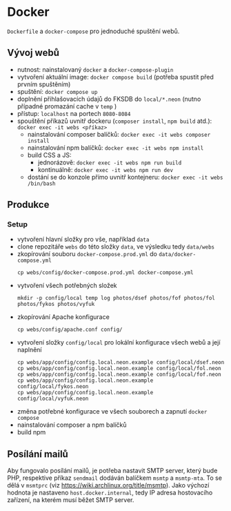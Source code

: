 # Docker
`Dockerfile` a `docker-compose` pro jednoduché spuštění webů.

## Vývoj webů
- nutnost: nainstalovaný `docker` a `docker-compose-plugin`
- vytvoření aktuální image: `docker compose build` (potřeba spustit před prvním spuštěním)
- spuštění: `docker compose up`
- doplnění přihlašovacích údajů do FKSDB do `local/*.neon` (nutno případné promazání cache v `temp` )
- přístup: `localhost` na portech `8080-8084`
- spouštění příkazů uvnitř dockeru (`composer install`, `npm build` atd.): `docker exec -it webs <příkaz>`
    - nainstalování composer balíčků: `docker exec -it webs composer install`
    - nainstalování npm balíčků: `docker exec -it webs npm install`
    - build CSS a JS:
        - jednorázově: `docker exec -it webs npm run build`
        - kontinuálně: `docker exec -it webs npm run dev`
    - dostání se do konzole přímo uvnitř kontejneru: `docker exec -it webs /bin/bash`

## Produkce
### Setup
- vytvoření hlavní složky pro vše, například `data`
- clone repozitáře `webs` do této složky `data`, ve výsledku tedy `data/webs`
- zkopírování souboru `docker-compose.prod.yml` do `data/docker-compose.yml`
    ```
    cp webs/config/docker-compose.prod.yml docker-compose.yml
    ```
- vytvoření všech potřebných složek
    ```
    mkdir -p config/local temp log photos/dsef photos/fof photos/fol photos/fykos photos/vyfuk
    ```
- zkopírování Apache konfigurace
    ```
    cp webs/config/apache.conf config/
    ```
- vytvoření složky `config/local` pro lokální konfigurace všech webů a její naplnění
    ```
    cp webs/app/config/config.local.neon.example config/local/dsef.neon
    cp webs/app/config/config.local.neon.example config/local/fol.neon
    cp webs/app/config/config.local.neon.example config/local/fof.neon
    cp webs/app/config/config.local.neon.example config/local/fykos.neon
    cp webs/app/config/config.local.neon.example config/local/vyfuk.neon
    ```
- změna potřebné konfigurace ve všech souborech a zapnutí `docker compose`
- nainstalování composer a npm balíčků
- build npm

## Posílání mailů
Aby fungovalo posílání mailů, je potřeba nastavit SMTP server, který bude PHP,
respektive příkaz `sendmail` dodáván balíčkem `msmtp` a `msmtp-mta`. To se dělá
v `msmtprc` (viz https://wiki.archlinux.org/title/msmtp). Jako výchozí hodnota
je nastaveno `host.docker.internal`, tedy IP adresa hostovacího zařízení, na
kterém musí běžet SMTP server.
